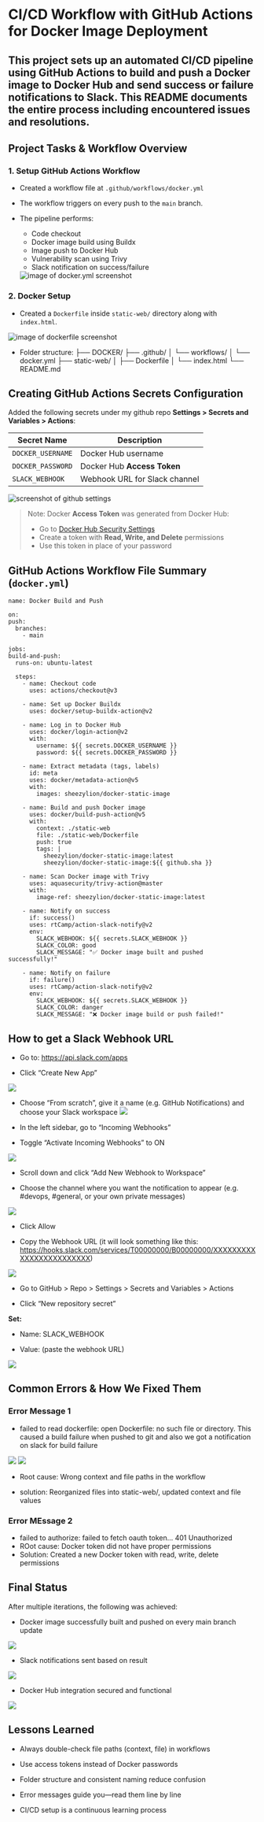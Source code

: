 # CI/CD Workflow with GitHub Actions for Docker Image Deployment

## This project sets up an automated CI/CD pipeline using **GitHub Actions** to build and push a Docker image to Docker Hub and send success or failure notifications to **Slack**. This README documents the entire process including encountered issues and resolutions.

## Project Tasks & Workflow Overview

### 1. **Setup GitHub Actions Workflow**

- Created a workflow file at `.github/workflows/docker.yml`
- The workflow triggers on every push to the `main` branch.
- The pipeline performs:

  - Code checkout
  - Docker image build using Buildx
  - Image push to Docker Hub
  - Vulnerability scan using Trivy
  - Slack notification on success/failure

  <img src="images/Screenshot 2025-05-02 at 17.10.02.png" alt="image of docker.yml screenshot">

### 2. **Docker Setup**

- Created a `Dockerfile` inside `static-web/` directory along with `index.html`.

<img src="images/Screenshot 2025-05-02 at 17.10.02.png" alt="image of dockerfile screenshot">

- Folder structure:
  ├── DOCKER/ ├── .github/ │ └── workflows/ │ └── docker.yml ├── static-web/ │ ├── Dockerfile │ └── index.html └── README.md

## Creating GitHub Actions Secrets Configuration

Added the following secrets under my github repo **Settings > Secrets and Variables > Actions**:

| Secret Name       | Description                   |
| ----------------- | ----------------------------- |
| `DOCKER_USERNAME` | Docker Hub username           |
| `DOCKER_PASSWORD` | Docker Hub **Access Token**   |
| `SLACK_WEBHOOK`   | Webhook URL for Slack channel |

<img src="images/Screenshot 2025-05-02 at 13.56.51.png" alt="screenshot of github settings">

> Note: Docker **Access Token** was generated from Docker Hub:
>
> - Go to [Docker Hub Security Settings](https://hub.docker.com/settings/security)
> - Create a token with **Read, Write, and Delete** permissions
> - Use this token in place of your password

## GitHub Actions Workflow File Summary (`docker.yml`)

```
name: Docker Build and Push

on:
push:
  branches:
    - main

jobs:
build-and-push:
  runs-on: ubuntu-latest

  steps:
    - name: Checkout code
      uses: actions/checkout@v3

    - name: Set up Docker Buildx
      uses: docker/setup-buildx-action@v2

    - name: Log in to Docker Hub
      uses: docker/login-action@v2
      with:
        username: ${{ secrets.DOCKER_USERNAME }}
        password: ${{ secrets.DOCKER_PASSWORD }}

    - name: Extract metadata (tags, labels)
      id: meta
      uses: docker/metadata-action@v5
      with:
        images: sheezylion/docker-static-image

    - name: Build and push Docker image
      uses: docker/build-push-action@v5
      with:
        context: ./static-web
        file: ./static-web/Dockerfile
        push: true
        tags: |
          sheezylion/docker-static-image:latest
          sheezylion/docker-static-image:${{ github.sha }}

    - name: Scan Docker image with Trivy
      uses: aquasecurity/trivy-action@master
      with:
        image-ref: sheezylion/docker-static-image:latest

    - name: Notify on success
      if: success()
      uses: rtCamp/action-slack-notify@v2
      env:
        SLACK_WEBHOOK: ${{ secrets.SLACK_WEBHOOK }}
        SLACK_COLOR: good
        SLACK_MESSAGE: "✅ Docker image built and pushed successfully!"

    - name: Notify on failure
      if: failure()
      uses: rtCamp/action-slack-notify@v2
      env:
        SLACK_WEBHOOK: ${{ secrets.SLACK_WEBHOOK }}
        SLACK_COLOR: danger
        SLACK_MESSAGE: "❌ Docker image build or push failed!"
```

## How to get a Slack Webhook URL

- Go to: https://api.slack.com/apps

- Click “Create New App”

<img src="images/Screenshot 2025-05-02 at 14.13.34.png">

- Choose “From scratch”, give it a name (e.g. GitHub Notifications) and choose your Slack workspace
  <img src="images/Screenshot 2025-05-02 at 14.17.06.png">

- In the left sidebar, go to “Incoming Webhooks”

- Toggle “Activate Incoming Webhooks” to ON

<img src="images/Screenshot 2025-05-02 at 14.18.02.png">

- Scroll down and click “Add New Webhook to Workspace”

- Choose the channel where you want the notification to appear (e.g. #devops, #general, or your own private messages)

<img src="images/Screenshot 2025-05-02 at 14.18.50.png">

- Click Allow

- Copy the Webhook URL (it will look something like this:
  https://hooks.slack.com/services/T00000000/B00000000/XXXXXXXXXXXXXXXXXXXXXXXX)

<img src="images/Screenshot 2025-05-02 at 14.20.31.png">

- Go to GitHub > Repo > Settings > Secrets and Variables > Actions

- Click “New repository secret”

**Set:**

- Name: SLACK_WEBHOOK

- Value: (paste the webhook URL)

<img src="images/Screenshot 2025-05-02 at 14.20.19.png">

## Common Errors & How We Fixed Them

### Error Message 1

- failed to read dockerfile: open Dockerfile: no such file or directory. This caused a build failure when pushed to git and also we got a notification on slack for build failure

<img src="images/Screenshot 2025-05-02 at 14.33.50.png">

<img src="images/Screenshot 2025-05-02 at 14.34.05.png">

- Root cause: Wrong context and file paths in the workflow

- solution: Reorganized files into static-web/, updated context and file values

### Error MEssage 2

- failed to authorize: failed to fetch oauth token... 401 Unauthorized
- ROot cause: Docker token did not have proper permissions
- Solution: Created a new Docker token with read, write, delete permissions

## Final Status

After multiple iterations, the following was achieved:

- Docker image successfully built and pushed on every main branch update

<img src="images/Screenshot 2025-05-02 at 16.46.59.png">

- Slack notifications sent based on result

<img src="images/Screenshot 2025-05-02 at 16.47.51.png">

- Docker Hub integration secured and functional

<img src="images/Screenshot 2025-05-02 at 16.48.57.png">

## Lessons Learned

- Always double-check file paths (context, file) in workflows

- Use access tokens instead of Docker passwords

- Folder structure and consistent naming reduce confusion

- Error messages guide you—read them line by line

- CI/CD setup is a continuous learning process
